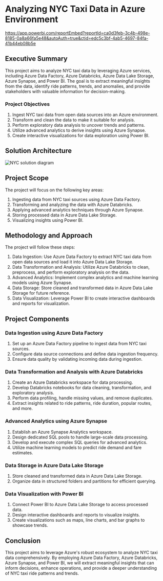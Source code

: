 # Analyzing NYC Taxi Data in Azure Environment

https://app.powerbi.com/reportEmbed?reportId=ca0d3feb-3c4b-498e-8185-0a8a66fa5e48&autoAuth=true&ctid=edc5c3bf-4ab5-4697-84fa-41b44eb08b5e

## Executive Summary 

This project aims to analyze NYC taxi data by leveraging Azure services, including Azure Data Factory, Azure Databricks, Azure Data Lake Storage, Azure Synapse, and Power BI. The goal is to extract meaningful insights from the data, identify ride patterns, trends, and anomalies, and provide stakeholders with valuable information for decision-making. 

### Project Objectives 

1. Ingest NYC taxi data from open data sources into an Azure environment. 
2. Transform and clean the data to make it suitable for analysis. 
3. Perform exploratory data analysis to uncover trends and patterns. 
4. Utilize advanced analytics to derive insights using Azure Synapse. 
5. Create interactive visualizations for data exploration using Power BI. 

## Solution Architecture

![NYC solution diagram](https://github.com/Shakti93/nyc-taxi-project/assets/84408451/528b297c-fe6e-401c-b660-e8b017d2abf3)


## Project Scope 

The project will focus on the following key areas: 

1. Ingesting data from NYC taxi sources using Azure Data Factory. 
2. Transforming and analyzing the data with Azure Databricks. 
3. Applying advanced analytics techniques through Azure Synapse. 
4. Storing processed data in Azure Data Lake Storage. 
5. Visualizing insights using Power BI. 

## Methodology and Approach 

The project will follow these steps: 

1. Data Ingestion: Use Azure Data Factory to extract NYC taxi data from open data sources and load it into Azure Data Lake Storage. 
2. Data Transformation and Analysis: Utilize Azure Databricks to clean, preprocess, and perform exploratory analysis on the data. 
3. Advanced Analytics: Implement complex analytics and machine learning models using Azure Synapse. 
4. Data Storage: Store cleaned and transformed data in Azure Data Lake Storage for future reference. 
5. Data Visualization: Leverage Power BI to create interactive dashboards and reports for visualization. 

## Project Components 

### Data Ingestion using Azure Data Factory 

1. Set up an Azure Data Factory pipeline to ingest data from NYC taxi sources. 
2. Configure data source connections and define data ingestion frequency. 
3. Ensure data quality by validating incoming data during ingestion. 

### Data Transformation and Analysis with Azure Databricks 

1. Create an Azure Databricks workspace for data processing. 
2. Develop Databricks notebooks for data cleaning, transformation, and exploratory analysis. 
3. Perform data profiling, handle missing values, and remove duplicates. 
4. Extract insights related to ride patterns, ride duration, popular routes, and more. 

### Advanced Analytics using Azure Synapse 

1. Establish an Azure Synapse Analytics workspace. 
2. Design dedicated SQL pools to handle large-scale data processing. 
3. Develop and execute complex SQL queries for advanced analytics. 
4. Utilize machine learning models to predict ride demand and fare estimates. 

### Data Storage in Azure Data Lake Storage 

1. Store cleaned and transformed data in Azure Data Lake Storage. 
2. Organize data in structured folders and partitions for efficient querying. 

### Data Visualization with Power BI 

1. Connect Power BI to Azure Data Lake Storage to access processed data. 
2. Design interactive dashboards and reports to visualize insights. 
3. Create visualizations such as maps, line charts, and bar graphs to showcase trends. 

## Conclusion 

This project aims to leverage Azure's robust ecosystem to analyze NYC taxi data comprehensively. By employing Azure Data Factory, Azure Databricks, Azure Synapse, and Power BI, we will extract meaningful insights that can inform decisions, enhance operations, and provide a deeper understanding of NYC taxi ride patterns and trends. 
